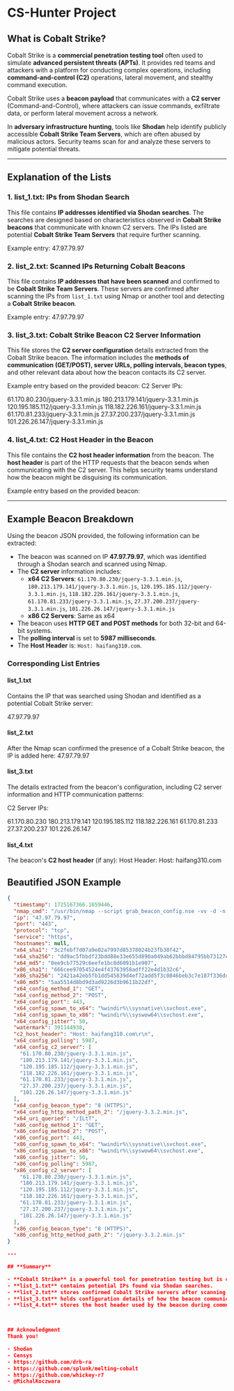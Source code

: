 # CS-Hunter Project

## **What is Cobalt Strike?**

Cobalt Strike is a **commercial penetration testing tool** often used to simulate **advanced persistent threats (APTs)**. It provides red teams and attackers with a platform for conducting complex operations, including **command-and-control (C2)** operations, lateral movement, and stealthy command execution.

Cobalt Strike uses a **beacon payload** that communicates with a **C2 server** (Command-and-Control), where attackers can issue commands, exfiltrate data, or perform lateral movement across a network.

In **adversary infrastructure hunting**, tools like **Shodan** help identify publicly accessible **Cobalt Strike Team Servers**, which are often abused by malicious actors. Security teams scan for and analyze these servers to mitigate potential threats.

---

## **Explanation of the Lists**

### **1. list_1.txt: IPs from Shodan Search**
This file contains **IP addresses identified via Shodan searches**. The searches are designed based on characteristics observed in **Cobalt Strike beacons** that communicate with known C2 servers. The IPs listed are potential **Cobalt Strike Team Servers** that require further scanning.

Example entry:
47.97.79.97


### **2. list_2.txt: Scanned IPs Returning Cobalt Beacons**
This file contains **IP addresses that have been scanned** and confirmed to be **Cobalt Strike Team Servers**. These servers are confirmed after scanning the IPs from `list_1.txt` using Nmap or another tool and detecting a **Cobalt Strike beacon**.

Example entry:
47.97.79.97


### **3. list_3.txt: Cobalt Strike Beacon C2 Server Information**
This file stores the **C2 server configuration** details extracted from the Cobalt Strike beacon. The information includes the **methods of communication (GET/POST), server URLs, polling intervals, beacon types**, and other relevant data about how the beacon contacts its C2 server.

Example entry based on the provided beacon:
C2 Server IPs:

61.170.80.230/jquery-3.3.1.min.js
180.213.179.141/jquery-3.3.1.min.js
120.195.185.112/jquery-3.3.1.min.js
118.182.226.161/jquery-3.3.1.min.js
61.170.81.233/jquery-3.3.1.min.js
27.37.200.237/jquery-3.3.1.min.js
101.226.26.147/jquery-3.3.1.min.js


### **4. list_4.txt: C2 Host Header in the Beacon**
This file contains the **C2 host header information** from the beacon. The **host header** is part of the HTTP requests that the beacon sends when communicating with the C2 server. This helps security teams understand how the beacon might be disguising its communication.

Example entry based on the provided beacon:

---

## **Example Beacon Breakdown**

Using the beacon JSON provided, the following information can be extracted:

- The beacon was scanned on IP **47.97.79.97**, which was identified through a Shodan search and scanned using Nmap.
- The **C2 server** information includes:
  - **x64 C2 Servers**: `61.170.80.230/jquery-3.3.1.min.js`, `180.213.179.141/jquery-3.3.1.min.js`, `120.195.185.112/jquery-3.3.1.min.js`, `118.182.226.161/jquery-3.3.1.min.js`, `61.170.81.233/jquery-3.3.1.min.js`, `27.37.200.237/jquery-3.3.1.min.js`, `101.226.26.147/jquery-3.3.1.min.js`
  - **x86 C2 Servers**: Same as x64
- The beacon uses **HTTP GET and POST methods** for both 32-bit and 64-bit systems.
- The **polling interval** is set to **5987 milliseconds**.
- The **Host Header** is: `Host: haifang310.com`.

### **Corresponding List Entries**

#### **list_1.txt**
Contains the IP that was searched using Shodan and identified as a potential Cobalt Strike server:

47.97.79.97

#### **list_2.txt**
After the Nmap scan confirmed the presence of a Cobalt Strike beacon, the IP is added here:
47.97.79.97


#### **list_3.txt**
The details extracted from the beacon's configuration, including C2 server information and HTTP communication patterns:

C2 Server IPs:

61.170.80.230
180.213.179.141
120.195.185.112
118.182.226.161
61.170.81.233
27.37.200.237
101.226.26.147


#### **list_4.txt**
The beacon's **C2 host header** (if any):
Host Header: Host: haifang310.com



## **Beautified JSON Example**

```json
{
  "timestamp": 1725167366.1659446,
  "nmap_cmd": "/usr/bin/nmap --script grab_beacon_config.nse -vv -d -n -F -T5 -oX - 47.97.79.97",
  "ip": "47.97.79.97",
  "port": "443",
  "protocol": "tcp",
  "service": "https",
  "hostnames": null,
  "x64_sha1": "3c2febf7d07a9e02a7997d85378024b23fb30f42",
  "x64_sha256": "dd9ac5fbbdf23bdd88e33e655d890a049ab62bbbd84795bb73127e875bea171d",
  "x64_md5": "0ee9cb77529c6eefe1bc8d6091b1e907",
  "x86_sha1": "666cee97054524e4f43763958adff22e4d1b32c6",
  "x86_sha256": "2421a42eb5fb1dd545839d4ef72add5f3c0846beb3c7e187f336ddb7c7ac28dd",
  "x86_md5": "5aa5514d8bd9d3ad9226d3b9611b22df",
  "x64_config_method_1": "GET",
  "x64_config_method_2": "POST",
  "x64_config_port": 443,
  "x64_config_spawn_to_x64": "%windir%\\sysnative\\svchost.exe",
  "x64_config_spawn_to_x86": "%windir%\\syswow64\\svchost.exe",
  "x64_config_jitter": 50,
  "watermark": 391144938,
  "c2_host_header": "Host: haifang310.com\r\n",
  "x64_config_polling": 5987,
  "x64_config_c2_server": [
    "61.170.80.230/jquery-3.3.1.min.js",
    "180.213.179.141/jquery-3.3.1.min.js",
    "120.195.185.112/jquery-3.3.1.min.js",
    "118.182.226.161/jquery-3.3.1.min.js",
    "61.170.81.233/jquery-3.3.1.min.js",
    "27.37.200.237/jquery-3.3.1.min.js",
    "101.226.26.147/jquery-3.3.1.min.js"
  ],
  "x64_config_beacon_type": "8 (HTTPS)",
  "x64_config_http_method_path_2": "/jquery-3.3.2.min.js",
  "x64_uri_queried": "/ILtT",
  "x86_config_method_1": "GET",
  "x86_config_method_2": "POST",
  "x86_config_port": 443,
  "x86_config_spawn_to_x64": "%windir%\\sysnative\\svchost.exe",
  "x86_config_spawn_to_x86": "%windir%\\syswow64\\svchost.exe",
  "x86_config_jitter": 50,
  "x86_config_polling": 5987,
  "x86_config_c2_server": [
    "61.170.80.230/jquery-3.3.1.min.js",
    "180.213.179.141/jquery-3.3.1.min.js",
    "120.195.185.112/jquery-3.3.1.min.js",
    "118.182.226.161/jquery-3.3.1.min.js",
    "61.170.81.233/jquery-3.3.1.min.js",
    "27.37.200.237/jquery-3.3.1.min.js",
    "101.226.26.147/jquery-3.3.1.min.js"
  ],
  "x86_config_beacon_type": "8 (HTTPS)",
  "x86_config_http_method_path_2": "/jquery-3.3.2.min.js"
}

---

## **Summary**

- **Cobalt Strike** is a powerful tool for penetration testing but is often misused by threat actors.
- **list_1.txt** contains potential IPs found via Shodan searches. 
- **list_2.txt** stores confirmed Cobalt Strike servers after scanning. It's a subset of list_1.txt
- **list_3.txt** holds configuration details of how the beacon communicates with its C2 server. It can also contain the ips of list_2.txt
- **list_4.txt** stores the host header used by the beacon during communication.



## Acknowledgment
Thank you!

- Shodan
- Censys
- https://github.com/drb-ra
- https://github.com/splunk/melting-cobalt
- https://github.com/whickey-r7
- @MichalKoczwara
